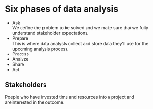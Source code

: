 <h1>Six phases of data analysis</h1>

<ul>
  <li>Ask</li>
    We define the problem to be solved and we make sure that we fully understand stakeholder expectations.
  <li>Prepare</li>
  This is where data analysts collect and store data they'll use for the upcoming analysis process.
  <li>Process</li>
  <li>Analyze</li>
  <li>Share</li>
  <li>Act</li>
</ul>



<h2>Stakeholders</h2>
  Poeple who have invested time and resources into a project and areinterested in the outcome.


